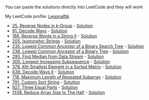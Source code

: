 You can paste the solutions directly into LeetCode and they will work

My LeetCode profile: [Legonaftik](https://leetcode.com/Legonaftik)

* [25. Reverse Nodes in k-Group](https://leetcode.com/problems/reverse-nodes-in-k-group/) - [Solution](https://github.com/Legonaftik/LeetCode-Swift/blob/main/Solutions/25.swift)
* [91. Decode Ways](https://leetcode.com/problems/decode-ways/) - [Solution](https://github.com/Legonaftik/LeetCode-Swift/blob/main/Solutions/91.swift)
* [186. Reverse Words in a String II](https://leetcode.com/problems/reverse-words-in-a-string-ii/) - [Solution](https://github.com/Legonaftik/LeetCode-Swift/blob/main/Solutions/186.swift)
* [205. Isomorphic Strings](https://leetcode.com/problems/isomorphic-strings/) - [Solution](https://github.com/Legonaftik/LeetCode-Swift/blob/main/Solutions/205.swift)
* [235. Lowest Common Ancestor of a Binary Search Tree](https://leetcode.com/problems/lowest-common-ancestor-of-a-binary-search-tree/) - [Solution](https://github.com/Legonaftik/LeetCode-Swift/blob/main/Solutions/235.swift)
* [236. Lowest Common Ancestor of a Binary Tree](https://leetcode.com/problems/lowest-common-ancestor-of-a-binary-tree/) - [Solution](https://github.com/Legonaftik/LeetCode-Swift/blob/main/Solutions/236.swift)
* [295. Find Median from Data Stream](https://leetcode.com/problems/find-median-from-data-stream/) - [Solution](https://github.com/Legonaftik/LeetCode-Swift/blob/main/Solutions/295.swift)
* [300. Longest Increasing Subsequence](https://leetcode.com/problems/longest-increasing-subsequence/) - [Solution](https://github.com/Legonaftik/LeetCode-Swift/blob/main/Solutions/300.swift)
* [378. Kth Smallest Element in a Sorted Matrix](https://leetcode.com/problems/kth-smallest-element-in-a-sorted-matrix/) - [Solution](https://github.com/Legonaftik/LeetCode-Swift/blob/main/Solutions/378.swift)
* [639. Decode Ways II](https://leetcode.com/problems/decode-ways-ii/) - [Solution](https://github.com/Legonaftik/LeetCode-Swift/blob/main/Solutions/639.swift)
* [718. Maximum Length of Repeated Subarray](https://leetcode.com/problems/maximum-length-of-repeated-subarray/) - [Solution](https://github.com/Legonaftik/LeetCode-Swift/blob/main/Solutions/718.swift)
* [791. Custom Sort String](https://leetcode.com/problems/custom-sort-string/) - [Solution](https://github.com/Legonaftik/LeetCode-Swift/blob/main/Solutions/791.swift)
* [927. Three Equal Parts](https://leetcode.com/problems/three-equal-parts/) - [Solution](https://github.com/Legonaftik/LeetCode-Swift/blob/main/Solutions/927.swift)
* [1338. Reduce Array Size to The Half](https://leetcode.com/problems/reduce-array-size-to-the-half/) - [Solution](https://github.com/Legonaftik/LeetCode-Swift/blob/main/Solutions/1338.swift)